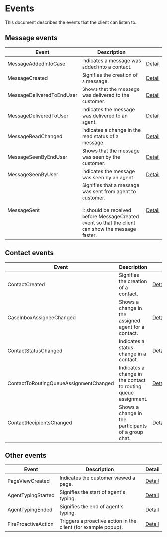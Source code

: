 # Events

This document describes the events that the client can listen to.

## Message events

| Event                     | Description                                                                                                                                                           |                                                |
|---------------------------|-----------------------------------------------------------------------------------------------------------------------------------------------------------------------|------------------------------------------------|
| MessageAddedIntoCase      | Indicates a message was added into a contact.                                                                                                                         | [Detail](Message/MessageAddedIntoCase.md)      |
| MessageCreated            | Signifies the creation of a message.                                                                                                                                  | [Detail](Message/MessageCreated.md)            |
| MessageDeliveredToEndUser | Shows that the message was delivered to the customer.                                                                                                                 | [Detail](Message/MessageDeliveredToEndUser.md) |
| MessageDeliveredToUser    | Indicates the message was delivered to an agent.                                                                                                                      | [Detail](Message/MessageDeliveredToUser.md)    |
| MessageReadChanged        | Indicates a change in the read status of a message.                                                                                                                   | [Detail](Message/MessageReadChanged.md)        |
| MessageSeenByEndUser      | Shows that the message was seen by the customer.                                                                                                                      | [Detail](Message/MessageSeenByEndUser.md)      |
| MessageSeenByUser         | Indicates the message was seen by an agent.                                                                                                                           | [Detail](Message/MessageSeenByUser.md)         |
| MessageSent               | Signifies that a message was sent from agent to customer. <br/><br/>It should be received before MessageCreated event so that the client can show the message faster. | [Detail](Message/MessageSent.md)               |

## Contact events

| Event                                  | Description                                                    |                                                             |
|----------------------------------------|----------------------------------------------------------------|-------------------------------------------------------------|
| ContactCreated                         | Signifies the creation of a contact.                           | [Detail](Contact/ContactCreated.md)                         |
| CaseInboxAssigneeChanged               | Shows a change in the assigned agent for a contact.            | [Detail](Contact/CaseInboxAssigneeChanged.md)               |
| ContactStatusChanged                   | Indicates a status change in a contact.                        | [Detail](Contact/ContactStatusChanged.md)                   |
| ContactToRoutingQueueAssignmentChanged | Indicates a change in the contact to routing queue assignment. | [Detail](Contact/ContactToRoutingQueueAssignmentChanged.md) |
| ContactRecipientsChanged               | Shows a change in the participants of a group chat.            | [Detail](Contact/ContactRecipientsChanged.md)               |

## Other events

| Event               | Description                                                    | Detail                           |
|---------------------|----------------------------------------------------------------|----------------------------------|
| PageViewCreated     | Indicates the customer viewed a page.                          | [Detail](PageViewCreated.md)     |
| AgentTypingStarted  | Signifies the start of agent's typing.                         | [Detail](AgentTypingStarted.md)  |
| AgentTypingEnded    | Signifies the end of agent's typing.                           | [Detail](AgentTypingEnded.md)    |
| FireProactiveAction | Triggers a proactive action in the client (for example popup). | [Detail](FireProactiveAction.md) |
